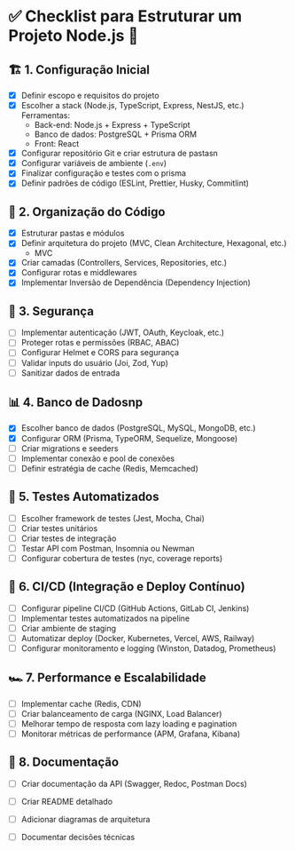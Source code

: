 # ✅ Checklist para Estruturar um Projeto Node.js 🚀

## 🏗️ 1. Configuração Inicial
- [x] Definir escopo e requisitos do projeto
- [x] Escolher a stack (Node.js, TypeScript, Express, NestJS, etc.)
    Ferramentas: 
    - Back-end: Node.js + Express + TypeScript
    - Banco de dados: PostgreSQL + Prisma ORM
    - Front: React
- [x] Configurar repositório Git e criar estrutura de pastasn
- [x] Configurar variáveis de ambiente (`.env`)
- [x]  Finalizar configuração e testes com o prisma 
- [x] Definir padrões de código (ESLint, Prettier, Husky, Commitlint)

## 📂 2. Organização do Código
- [x] Estruturar pastas e módulos
- [x] Definir arquitetura do projeto (MVC, Clean Architecture, Hexagonal, etc.)
    - MVC
- [x] Criar camadas (Controllers, Services, Repositories, etc.)
- [x] Configurar rotas e middlewares
- [x] Implementar Inversão de Dependência (Dependency Injection)

## 🔐 3. Segurança
- [ ] Implementar autenticação (JWT, OAuth, Keycloak, etc.)
- [ ] Proteger rotas e permissões (RBAC, ABAC)
- [ ] Configurar Helmet e CORS para segurança
- [ ] Validar inputs do usuário (Joi, Zod, Yup)
- [ ] Sanitizar dados de entrada

## 📊 4. Banco de Dadosnp
- [X] Escolher banco de dados (PostgreSQL, MySQL, MongoDB, etc.)
- [X] Configurar ORM (Prisma, TypeORM, Sequelize, Mongoose)
- [ ] Criar migrations e seeders
- [ ] Implementar conexão e pool de conexões
- [ ] Definir estratégia de cache (Redis, Memcached)

## 🧪 5. Testes Automatizados
- [ ] Escolher framework de testes (Jest, Mocha, Chai)
- [ ] Criar testes unitários
- [ ] Criar testes de integração
- [ ] Testar API com Postman, Insomnia ou Newman
- [ ] Configurar cobertura de testes (nyc, coverage reports)

## 🔄 6. CI/CD (Integração e Deploy Contínuo)
- [ ] Configurar pipeline CI/CD (GitHub Actions, GitLab CI, Jenkins)
- [ ] Implementar testes automatizados na pipeline
- [ ] Criar ambiente de staging
- [ ] Automatizar deploy (Docker, Kubernetes, Vercel, AWS, Railway)
- [ ] Configurar monitoramento e logging (Winston, Datadog, Prometheus)

## 🏎️ 7. Performance e Escalabilidade
- [ ] Implementar cache (Redis, CDN)
- [ ] Criar balanceamento de carga (NGINX, Load Balancer)
- [ ] Melhorar tempo de resposta com lazy loading e pagination
- [ ] Monitorar métricas de performance (APM, Grafana, Kibana)

## 📜 8. Documentação
- [ ] Criar documentação da API (Swagger, Redoc, Postman Docs)
- [ ] Criar README detalhado
- [ ] Adicionar diagramas de arquitetura
- [ ] Documentar decisões técnicas


